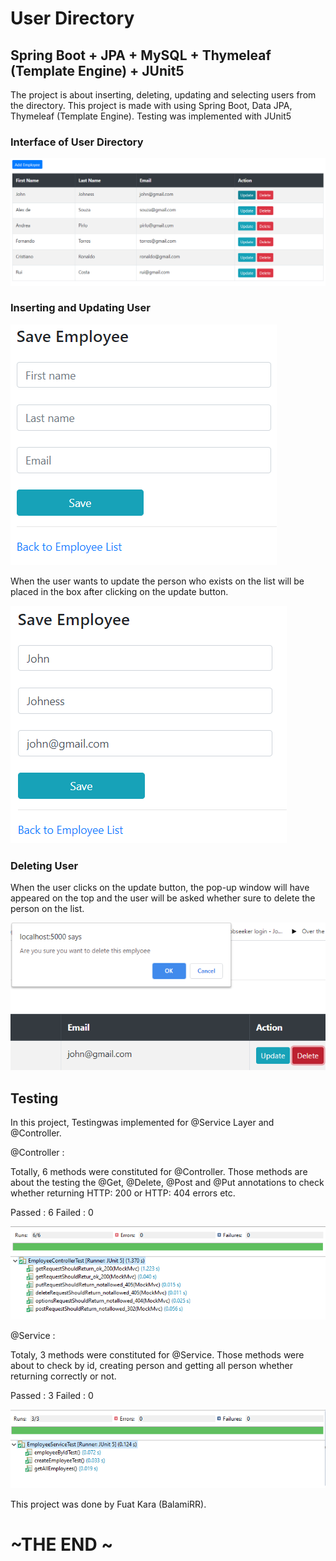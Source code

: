 # User Directory

## Spring Boot + JPA + MySQL + Thymeleaf (Template Engine) + JUnit5

The project is about inserting, deleting, updating and selecting users from the directory. 
This project is made with using Spring Boot, Data JPA, Thymeleaf (Template Engine). 
Testing was implemented with JUnit5

### Interface of User Directory

![alt text](./EmployeeDirectory.png)
 
### Inserting and Updating User
  
![alt text](./Insert.png) 

When the user wants to update the person who exists on the list will be placed in the box after clicking on the update button.

![alt text](./Update.png)


### Deleting User

When the user clicks on the update button, the pop-up window will have appeared on the top and the user will be asked whether sure to delete the person on the list.


![alt text](./Delete.png)



## Testing

In this project, Testingwas implemented for @Service Layer and @Controller.

@Controller :

Totally, 6 methods were constituted for @Controller. Those methods are about the testing the @Get, @Delete, @Post and @Put annotations to check whether returning HTTP: 200 or HTTP: 404 errors etc.

Passed : 6     Failed : 0

 ![alt text](./Controller.png)


@Service :

Totaly, 3 methods were constituted for @Service. Those methods were about to check by id, creating person and getting all person whether returning correctly or not.

Passed : 3     Failed : 0

 ![alt text](./ServiceLayer.png)




This project was done by Fuat Kara (BalamiRR).


# ~THE END ~
